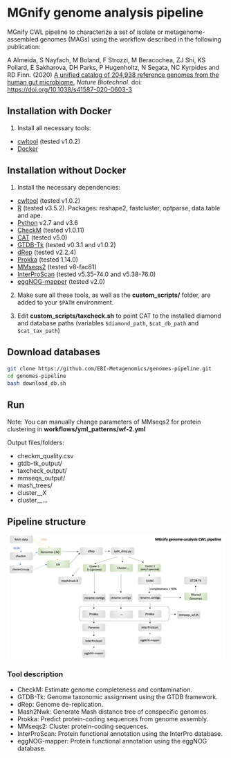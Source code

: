 # MGnify genome analysis pipeline

MGnify CWL pipeline to characterize a set of isolate or metagenome-assembled genomes (MAGs) using the workflow described in the following publication: 

A Almeida, S Nayfach, M Boland, F Strozzi, M Beracochea, ZJ Shi, KS Pollard, E Sakharova, DH Parks, P Hugenholtz, N Segata, NC Kyrpides and RD Finn. (2020) [A unified catalog of 204,938 reference genomes from the human gut microbiome.](https://www.nature.com/articles/s41587-020-0603-3) <i>Nature Biotechnol</i>. doi: https://doi.org/10.1038/s41587-020-0603-3

## Installation with Docker

1. Install all necessary tools:
- [cwltool](https://github.com/common-workflow-language/cwltool) (tested v1.0.2)
- [Docker](https://www.docker.com/)


## Installation without Docker

1. Install the necessary dependencies:
- [cwltool](https://github.com/common-workflow-language/cwltool) (tested v1.0.2)
- [R](https://www.r-project.org/) (tested v3.5.2). Packages: reshape2, fastcluster, optparse, data.table and ape.
- [Python](https://www.python.org/) v2.7 and v3.6
- [CheckM](https://github.com/Ecogenomics/CheckM) (tested v1.0.11)
- [CAT](https://github.com/dutilh/CAT) (tested v5.0)
- [GTDB-Tk](https://github.com/Ecogenomics/GTDBTk) (tested v0.3.1 and v1.0.2)
- [dRep](https://drep.readthedocs.io/en/latest/) (tested v2.2.4)
- [Prokka](https://github.com/tseemann/prokka) (tested 1.14.0)
- [MMseqs2](https://github.com/soedinglab/MMseqs2) (tested v8-fac81)
- [InterProScan](https://github.com/ebi-pf-team/interproscan/wiki) (tested v5.35-74.0 and v5.38-76.0)
- [eggNOG-mapper](https://github.com/eggnogdb/eggnog-mapper/wiki/eggNOG-mapper-v2) (tested v2.0)

2. Make sure all these tools, as well as the <b>custom_scripts/</b> folder, are added to your `$PATH` environment.

3. Edit <b>custom_scripts/taxcheck.sh</b> to point CAT to the installed diamond and database paths (variables `$diamond_path`, `$cat_db_path` and `$cat_tax_path`)


## Download databases 
```bash
git clone https://github.com/EBI-Metagenomics/genomes-pipeline.git
cd genomes-pipeline
bash download_db.sh
```

## Run


Note: You can manually change parameters of MMseqs2 for protein clustering in <b>workflows/yml_patterns/wf-2.yml</b>

Output files/folders:
- checkm_quality.csv
- gtdb-tk_output/
- taxcheck_output/
- mmseqs_output/
- mash_trees/
- cluster__X
- cluster__...

## Pipeline structure

![Pipeline overview](pipeline_overview.png)

### Tool description
- CheckM: Estimate genome completeness and contamination.
- GTDB-Tk: Genome taxonomic assignment using the GTDB framework.
- dRep: Genome de-replication.
- Mash2Nwk: Generate Mash distance tree of conspecific genomes.
- Prokka: Predict protein-coding sequences from genome assembly.
- MMseqs2: Cluster protein-coding sequences.
- InterProScan: Protein functional annotation using the InterPro database.
- eggNOG-mapper: Protein functional annotation using the eggNOG database.

